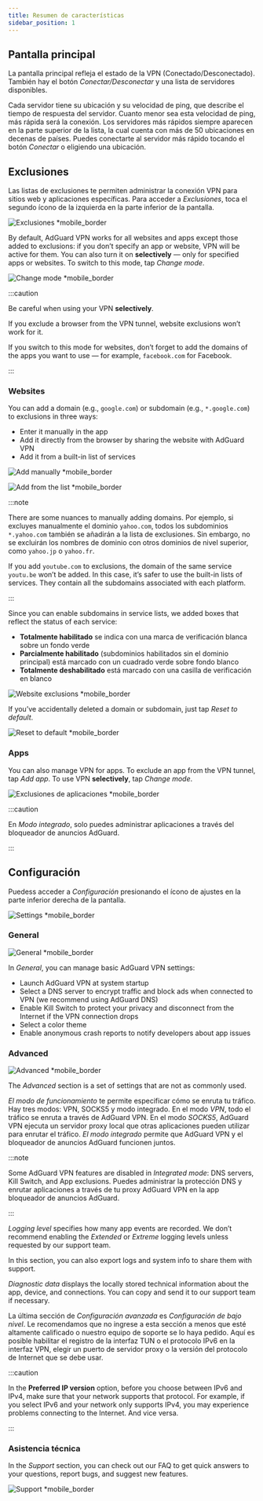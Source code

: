 ```yaml
---
title: Resumen de características
sidebar_position: 1
---
```


## Pantalla principal

La pantalla principal refleja el estado de la VPN (Conectado/Desconectado). También hay el botón *Conectar/Desconectar* y una lista de servidores disponibles.

Cada servidor tiene su ubicación y su velocidad de ping, que describe el tiempo de respuesta del servidor. Cuanto menor sea esta velocidad de ping, más rápida será la conexión. Los servidores más rápidos siempre aparecen en la parte superior de la lista, la cual cuenta con más de 50 ubicaciones en decenas de países. Puedes conectarte al servidor más rápido tocando el botón *Conectar* o eligiendo una ubicación.

## Exclusiones

Las listas de exclusiones te permiten administrar la conexión VPN para sitios web y aplicaciones específicas. Para acceder a *Exclusiones*, toca el segundo ícono de la izquierda en la parte inferior de la pantalla.

![Exclusiones *mobile_border](https://cdn.adtidy.org/content/kb/vpn/android/exclusions.jpg)

By default, AdGuard VPN works for all websites and apps except those added to exclusions: if you don’t specify an app or website, VPN will be active for them. You can also turn it on **selectively** — only for specified apps or websites. To switch to this mode, tap *Change mode*.

![Change mode *mobile_border](https://cdn.adtidy.org/content/kb/vpn/android/change_mode.jpg)

:::caution

Be careful when using your VPN **selectively**.

If you exclude a browser from the VPN tunnel, website exclusions won’t work for it.

If you switch to this mode for websites, don’t forget to add the domains of the apps you want to use — for example, `facebook.com` for Facebook.

:::

### Websites

You can add a domain (e.g., `google.com`) or subdomain (e.g., `*.google.com`) to exclusions in three ways:

- Enter it manually in the app
- Add it directly from the browser by sharing the website with AdGuard VPN
- Add it from a built-in list of services

![Add manually *mobile_border](https://cdn.adtidy.org/content/kb/vpn/android/manually.jpg)

![Add from the list *mobile_border](https://cdn.adtidy.org/content/kb/vpn/android/from_list.jpg)

:::note

There are some nuances to manually adding domains. Por ejemplo, si excluyes manualmente el dominio `yahoo.com`, todos los subdominios `*.yahoo.com` también se añadirán a la lista de exclusiones. Sin embargo, no se excluirán los nombres de dominio con otros dominios de nivel superior, como `yahoo.jp` o `yahoo.fr`.

If you add `youtube.com` to exclusions, the domain of the same service `youtu.be` won’t be added. In this case, it’s safer to use the built-in lists of services. They contain all the subdomains associated with each platform.

:::

Since you can enable subdomains in service lists, we added boxes that reflect the status of each service:

- **Totalmente habilitado** se indica con una marca de verificación blanca sobre un fondo verde
- **Parcialmente habilitado** (subdominios habilitados sin el dominio principal) está marcado con un cuadrado verde sobre fondo blanco
- **Totalmente deshabilitado** está marcado con una casilla de verificación en blanco

![Website exclusions *mobile_border](https://cdn.adtidy.org/content/kb/vpn/android/websites.png)

If you’ve accidentally deleted a domain or subdomain, just tap *Reset to default*.

![Reset to default *mobile_border](https://cdn.adtidy.org/content/kb/vpn/android/reset.jpg)

### Apps

You can also manage VPN for apps. To exclude an app from the VPN tunnel, tap *Add app*. To use VPN **selectively**, tap *Change mode*.

![Exclusiones de aplicaciones *mobile_border](https://cdn.adtidy.org/content/kb/vpn/android/apps.jpg)

:::caution

En *Modo integrado*, solo puedes administrar aplicaciones a través del bloqueador de anuncios AdGuard.

:::

## Configuración

Puedess acceder a *Configuración* presionando el ícono de ajustes en la parte inferior derecha de la pantalla.

![Settings *mobile_border](https://cdn.adtidy.org/content/kb/vpn/android/settings.jpg)

### General

![General *mobile_border](https://cdn.adtidy.org/content/kb/vpn/android/general.jpg)

In *General*, you can manage basic AdGuard VPN settings:

- Launch AdGuard VPN at system startup
- Select a DNS server to encrypt traffic and block ads when connected to VPN (we recommend using AdGuard DNS)
- Enable Kill Switch to protect your privacy and disconnect from the Internet if the VPN connection drops
- Select a color theme
- Enable anonymous crash reports to notify developers about app issues

### Advanced

![Advanced *mobile_border](https://cdn.adtidy.org/content/kb/vpn/android/advanced.png)

The *Advanced* section is a set of settings that are not as commonly used.

*El modo de funcionamiento* te permite especificar cómo se enruta tu tráfico. Hay tres modos: VPN, SOCKS5 y modo integrado. En el modo *VPN*, todo el tráfico se enruta a través de AdGuard VPN. En el modo *SOCKS5*, AdGuard VPN ejecuta un servidor proxy local que otras aplicaciones pueden utilizar para enrutar el tráfico. *El modo integrado* permite que AdGuard VPN y el bloqueador de anuncios AdGuard funcionen juntos.

:::note

Some AdGuard VPN features are disabled in *Integrated mode*: DNS servers, Kill Switch, and App exclusions. Puedes administrar la protección DNS y enrutar aplicaciones a través de tu proxy AdGuard VPN en la app bloqueador de anuncios AdGuard.

:::

*Logging level* specifies how many app events are recorded. We don’t recommend enabling the *Extended* or *Extreme* logging levels unless requested by our support team.

In this section, you can also export logs and system info to share them with support.

*Diagnostic data* displays the locally stored technical information about the app, device, and connections. You can copy and send it to our support team if necessary.

La última sección de *Configuración avanzada* es *Configuración de bajo nivel*. Le recomendamos que no ingrese a esta sección a menos que esté altamente calificado o nuestro equipo de soporte se lo haya pedido. Aquí es posible habilitar el registro de la interfaz TUN o el protocolo IPv6 en la interfaz VPN, elegir un puerto de servidor proxy o la versión del protocolo de Internet que se debe usar.

:::caution

In the **Preferred IP version** option, before you choose between IPv6 and IPv4, make sure that your network supports that protocol. For example, if you select IPv6 and your network only supports IPv4, you may experience problems connecting to the Internet. And vice versa.

:::

### Asistencia técnica

In the *Support* section, you can check out our FAQ to get quick answers to your questions, report bugs, and suggest new features.

![Support *mobile_border](https://cdn.adtidy.org/content/kb/vpn/android/support.jpg)
